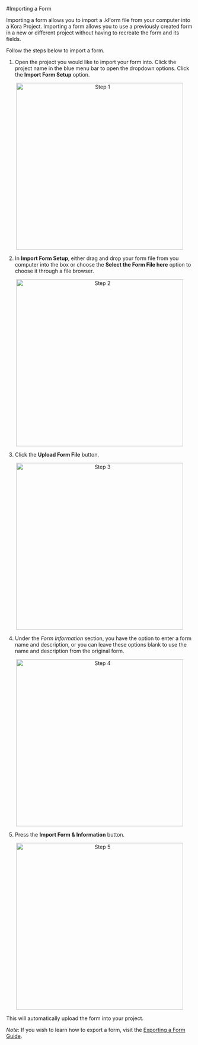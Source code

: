 #Importing a Form

Importing a form allows you to import a .kForm file from your computer into a Kora Project. Importing a form allows you to use a previously created form in a new or different project without having to recreate the form and its fields. 

Follow the steps below to import a form. 

1. Open the project you would like to import your form into. Click the project name in the blue menu bar to open the dropdown options. Click the **Import Form Setup** option. 

<p align="center"> <img src="../forms-img/importing_a_form_1_annotated.png" width="450" style="align:center" title="Step 1"> </p>
     
2. In **Import Form Setup**, either drag and drop your form file from you computer into the box or choose the **Select the Form File here** option to choose it through a file browser. 

<p align="center"> <img src="../forms-img/importing_a_form_2_annotated.png" width="450" style="align:center" title="Step 2"> </p>

3. Click the **Upload Form File** button. 

<p align="center"> <img src="../forms-img/importing_a_form_3_annotated.png" width="450" style="align:center" title="Step 3"> </p>

4. Under the *Form Information* section, you have the option to enter a form name and description, or you can leave these options blank to use the name and description from the original form. 

<p align="center"> <img src="../forms-img/importing_a_form_4_annotated.png" width="450" style="align:center" title="Step 4"> </p>

5. Press the **Import Form & Information** button. 

<p align="center"> <img src="../forms-img/importing_a_form_5_annotated.png" width="450" style="align:center" title="Step 5"> </p>


This will automatically upload the form into your project.



*Note*: If you wish to learn how to export a form, visit the [Exporting a Form Guide](../forms/exporting_a_form.md).


